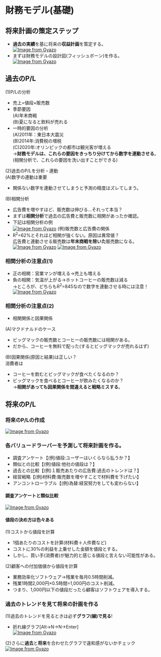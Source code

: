 # 財務モデル(基礎)   
## 将来計画の策定ステップ  
* **過去の実績**を基に将来の**収益計画**を策定する。  
[![Image from Gyazo](https://i.gyazo.com/80a5f0b30e77ba4b79b584d72c688037.png)](https://gyazo.com/80a5f0b30e77ba4b79b584d72c688037)
* まずは財務モデルの設計図(フィッシュボーン)を作る。  
[![Image from Gyazo](https://i.gyazo.com/ce10941327480c62432446b339ec8a7e.png)](https://gyazo.com/ce10941327480c62432446b339ec8a7e)
## 過去のP/L  
(1)P/Lの分析  
* 売上=値段×販売数  
* 季節要因  
(A)年末商戦  
(B)夏になると飲料が売れる  
* 一時的要因の分析  
(A)2011年：東日本大震災  
(B)2014年:消費税の増税  
(C)2020年:オリンピックの都市は観光客が増える  
→**財務モデルは、これらの要因をきっちり分けてから数字を連動させる**。<br>(相関分析で、これらの要因を洗い出すことができる)  

(2)過去のP/Lを分析・連動  
(A)数字の連動は重要  
* 関係ない数字を連動させてしまうと予測の精度はズレてしまう。  

(B)相関分析  
* 広告費を増やすほど、販売数は伸びる...それって本当？  
* まずは**相関分析**で過去の広告費と販売数に相関があったか確認。    
* 下記は相関分析の例  
[![Image from Gyazo](https://i.gyazo.com/20a001f63ba8cf54812fb3dd3f040118.png)](https://gyazo.com/20a001f63ba8cf54812fb3dd3f040118)
(例)販売数と広告費の関係  
* R<sup>2</sup>=62%とそれほど相関が強くない。原因は異常値？<br>広告費と連動させる販売数は**年末商戦を除いた**販売数になる。    
[![Image from Gyazo](https://i.gyazo.com/41c37c2b042ebbc20f0b44a07734df98.png)](https://gyazo.com/41c37c2b042ebbc20f0b44a07734df98)
[![Image from Gyazo](https://i.gyazo.com/351d79c441afda5e676cf03057429b7a.png)](https://gyazo.com/351d79c441afda5e676cf03057429b7a)
### 相関分析の注意点(1)  
* 正の相関：営業マンが増える→売上も増える  
* 負の相関：気温が上がる→ホットコーヒーの販売数は減る  
→ところが、どちらもR<sup>2</sup>=845なので数字を連動させる時には注意！  
[![Image from Gyazo](https://i.gyazo.com/c1f7d5b9a17af0a14da23803da45d48e.png)](https://gyazo.com/c1f7d5b9a17af0a14da23803da45d48e)
### 相関分析の注意点(2)  
* 相関関係と因果関係  

(A)マクドナルドのケース  
* ビッグマックの販売数とコーヒーの販売数には相関がある。  
* だから、コーヒーを無料で配った(するとビッグマックが売れるはず)  

(B)因果関係(原因と結果)は正しい？  
消費者は  
* コーヒーを飲むとビッグマックが食べたくなるのか？  
* ビッグマックを食べるとコーヒーが飲みたくなるのか？  
→**相関があっても因果関係を間違えると戦略ミスする**。    

## 将来のP/L  
### 将来のP/Lの作成  
[![Image from Gyazo](https://i.gyazo.com/8453e0073dbeceadb0055364b73128a3.png)](https://gyazo.com/8453e0073dbeceadb0055364b73128a3)
### 各バリュードラーバーを予測して将来計画を作る。  
* 調査アンケート【(例)値段:ユーザーはいくらなら払うか？】    
* 類似との比較【(例)値段:他社の値段は？】    
* 過去との比較【(例)１販売あたりの広告費:過去のトレンドは？】       
* 経営戦略【(例)材料費:販売数を増やすことで材料費を下げたい】    
* アンコントローラブル【(例)為替:経営努力をしても変わらない】    
#### 調査アンケートと類似比較
[![Image from Gyazo](https://i.gyazo.com/b16c9006381d314df4ceb529cc4086b0.png)](https://gyazo.com/b16c9006381d314df4ceb529cc4086b0)
#### 値段の決め方は色々ある  

(1)コストから値段を計算  
* 1個あたりのコストを計算(材料費＋人件費など)  
* コストに30%の利益を上乗せした金額を値段とする。  
* しかし、買い手(消費者)が魅力的と感じる値段と言えない可能性がある。  

(2)顧客への付加価値から値段を計算  
* 業務効率化ソフトウェア→残業を毎月0.5時間削減。  
* 残業1時間2,000円×0.5時間=1,000円のコスト削減。  
* つまり、1,000円以下の値段だったら顧客はソフトウェアを導入する。  
### 過去のトレンドを見て将来の計画を作る  
(1)過去のトレンドを見るときは必ず**グラフ(線)で見る**!  
* 折れ線グラフ[Alt→N→N→Enter]   
[![Image from Gyazo](https://i.gyazo.com/f0a5d43ee68856a2004b562cc645f1dd.png)](https://gyazo.com/f0a5d43ee68856a2004b562cc645f1dd)

(2)さらに**過去**と**将来**を合わせたグラフで違和感がないかチェック   
[![Image from Gyazo](https://i.gyazo.com/22bf4db23a106b667360a9d921dfe7c1.png)](https://gyazo.com/22bf4db23a106b667360a9d921dfe7c1)













